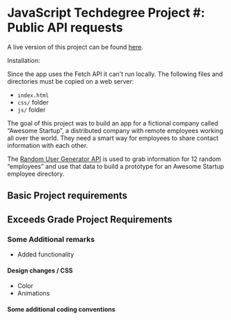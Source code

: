 # JavaScript Techdegree Project #: Public API requests

A live version of this project can be found [here](https://rliess.github.io/js-techdegree-project5/).

Installation:

Since the app uses the Fetch API it can't run locally. The following files and directories must be copied on a web server:

* `index.html`
* `css/` folder
* `js/` folder

The goal of this project was to build an app for a fictional company called “Awesome Startup”, a distributed company with remote employees working all over the world. They need a smart way for employees to share contact information with each other.

The [Random User Generator API](https://randomuser.me/) is used to grab information for 12 random “employees” and use that data to build a prototype for an Awesome Startup employee directory.

## Basic Project requirements

## Exceeds Grade Project Requirements



### Some Additional remarks

* Added functionality


#### Design changes / CSS

* Color
* Animations


#### Some additional coding conventions

